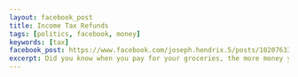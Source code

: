 ```yaml
---
layout: facebook_post
title: Income Tax Refunds
tags: [politics, facebook, money]
keywords: [tax]
facebook_post: https://www.facebook.com/joseph.hendrix.5/posts/10207633281571480
excerpt: Did you know when you pay for your groceries, the more money you give them, the more money they give you back in change? I hear this works with income taxes too.
---
```

